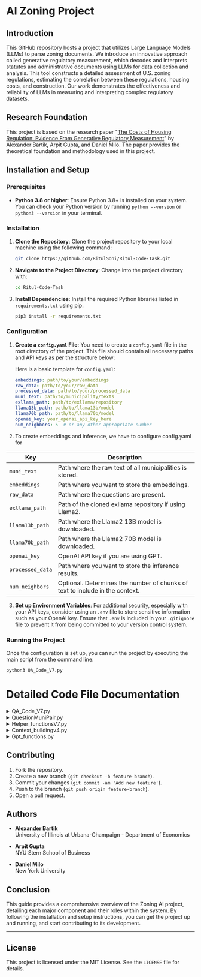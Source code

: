 # AI Zoning Project

## Introduction
This GitHub repository hosts a project that utilizes Large Language Models (LLMs) to parse zoning documents. We introduce an innovative approach called generative regulatory measurement, which decodes and interprets statutes and administrative documents using LLMs for data collection and analysis. This tool constructs a detailed assessment of U.S. zoning regulations, estimating the correlation between these regulations, housing costs, and construction. Our work demonstrates the effectiveness and reliability of LLMs in measuring and interpreting complex regulatory datasets.

## Research Foundation
This project is based on the research paper "[The Costs of Housing Regulation: Evidence From Generative Regulatory Measurement](https://papers.ssrn.com/sol3/papers.cfm?abstract_id=4627587)" by Alexander Bartik, Arpit Gupta, and Daniel Milo. The paper provides the theoretical foundation and methodology used in this project.

## Installation and Setup

### Prerequisites
- **Python 3.8 or higher**: Ensure Python 3.8+ is installed on your system. You can check your Python version by running `python --version` or `python3 --version` in your terminal.

### Installation
1. **Clone the Repository**:
   Clone the project repository to your local machine using the following command:
   ```bash
   git clone https://github.com/RitulSoni/Ritul-Code-Task.git
   ```
2. **Navigate to the Project Directory**:
   Change into the project directory with:
   ```bash
   cd Ritul-Code-Task
   ```
3. **Install Dependencies**:
   Install the required Python libraries listed in `requirements.txt` using pip:
   ```bash
   pip3 install -r requirements.txt
   ```

### Configuration
1. **Create a `config.yaml` File**:
   You need to create a `config.yaml` file in the root directory of the project. This file should contain all necessary paths and API keys as per the structure below:

   Here is a basic template for `config.yaml`:
   ```yaml
   embeddings: path/to/your/embeddings
   raw_data: path/to/your/raw_data
   processed_data: path/to/your/processed_data
   muni_text: path/to/municipality/texts
   exllama_path: path/to/exllama/repository
   llama13b_path: path/to/llama13b/model
   llama70b_path: path/to/llama70b/model
   openai_key: your_openai_api_key_here
   num_neighbors: 5  # or any other appropriate number
   ```

2. To create embeddings and inference, we have to configure config.yaml for

| Key                 | Description                                                              |
|---------------------|--------------------------------------------------------------------------|
| `muni_text`         | Path where the raw text of all municipalities is stored.                 |
| `embeddings`        | Path where you want to store the embeddings.                             |
| `raw_data`          | Path where the questions are present.                                    |
| `exllama_path`      | Path of the cloned exllama repository if using Llama2.                   |
| `llama13b_path`     | Path where the Llama2 13B model is downloaded.                           |
| `llama70b_path`     | Path where the Llama2 70B model is downloaded.                           |
| `openai_key`        | OpenAI API key if you are using GPT.                                     |
| `processed_data`    | Path where you want to store the inference results.                      |
| `num_neighbors`     | Optional. Determines the number of chunks of text to include in the context. |

3. **Set up Environment Variables**:
   For additional security, especially with your API keys, consider using an `.env` file to store sensitive information such as your OpenAI key. Ensure that `.env` is included in your `.gitignore` file to prevent it from being committed to your version control system.

### Running the Project
Once the configuration is set up, you can run the project by executing the main script from the command line:
```bash
python3 QA_Code_V7.py
```

# Detailed Code File Documentation
<details>
<summary>QA_Code_V7.py</summary>

### Overview
`QA_Code_V7.py` is the main script that runs the model. It manages the overall workflow, including setting up parameters, fetching data, and invoking the processing functions.

### Key Components
- **Configuration Loading**: Loads settings from `config.yaml`.
- **Munis and Questions**: Fetches the list of municipalities and questions to process.
- **Batch Processing**: Manages batching of requests to optimize API calls.
- **Main Execution**: Controls the flow of the script, ensuring proper sequence of operations.

### QA_Code_V7 Diagram
```mermaid
flowchart TD
    subgraph Imports_and_Setup
        A1[Import os, yaml, sys, helper_functionsV7 as hf]
        A2[Change Working Directory]
        A3[Load Configuration from config.yaml]
    end

    subgraph Parameters
        B1[Set Model Type]
        B2[Check if using Windows]
        B3[Process Command Line Arguments]
        B4[Set Sample Size]
    end

    subgraph Get_Data
        C1[Get List of Munis to Process]
        C2[Get List of Questions to Process]
        C3[Drop Specific Rows from Questions]
        C4[Establish Results Folder]
    end

    subgraph Main_Code
        D1[Check Status]
        D2[Get Batch ID]
        D3[Retrieve Batch Results]
        D4{Proceed if First Run or Batch Returned Results}
        D5[Get Pair Queue]
        D6[Update Pair Queue with Batch Results]
        D7[Load Results]
        D8[Load Errors]
        D9[Run the Model]
        D10[Save Results, Errors, and Pair Queue]
        D11{Batch ID is None}
        D12[Print Finished Program]
        D13[Save Batch ID and Print Running Another Batch]
    end

    Imports_and_Setup --> Parameters
    Parameters --> Get_Data
    Get_Data --> Main_Code

    D1 --> D2
    D2 --> D3
    D3 --> D4
    D4 -->|Yes| D5
    D4 -->|No| D14[Print Batch Still Running]

    D5 --> D6
    D6 --> D7
    D7 --> D8
    D8 --> D9
    D9 --> D10
    D10 --> D11
    D11 -->|Yes| D12
    D11 -->|No| D13
```
In the above diagram each block corresponds to a section of the script, showing how the code progresses through various stages of setup, data retrieval, and processing. 
</details>

<details>
<summary>QuestionMuniPair.py</summary>

### Class: `QuestionMuniPair`

The `QuestionMuniPair` class is a core component of our project, responsible for managing the state and processing of question-municipality pairs. This class encapsulates the logic for handling questions about zoning regulations for specific municipalities and leverages large language models to generate and parse responses.

### Overview

The `QuestionMuniPair` class handles:
- Initialization of question-municipality pairs.
- Processing responses from language models.
- Managing the workflow states, including subtask processing, main question processing, and double-checking responses.

### Key Responsibilities

1. **Initialization**: Sets up the initial state with provided question, municipality, and model information.
2. **State Management**: Maintains and transitions between different states (e.g., subtasks, main processing, double-checking).
3. **Response Handling**: Processes responses from the language model, parses them, and aggregates results.
4. **Context Building**: Utilizes context-building functions to prepare the necessary context for language model queries.
5. **Cost Calculation**: Calculates the cost of API calls based on token usage.

### Key Methods

- **Initialization (`__init__`)**: Initializes the instance with question, municipality, and model details.
- **Processing (`process`)**: Orchestrates the processing flow, managing state transitions and response handling.
- **Response Handling (`process_response`, `response_main`, `response_subtasks`)**: Manages the processing and parsing of responses from the language model.
- **Subtask Management (`process_subtasks`)**: Handles the processing of subtasks associated with the main question.
- **Main Question Processing (`process_main`)**: Manages the processing of the main question, including context building and API requests.
- **Double-Checking (`process_double_check`)**: Implements a double-checking mechanism to validate responses when necessary.
- **Cost Calculation (`calc_cost`)**: Calculates the cost of API calls based on the number of tokens used.
- **Context and Prompt Creation (`create_question_openai_object`, `format_prompt`)**: Prepares and formats the context and prompts for API calls to the language model.

### Workflow Example

1. **Initialization**:
   ```python
   pair = QuestionMuniPair(question, municipality, model)
   ```

2. **Processing**:
   - The `process` method is called to start processing the question-municipality pair.
   - Depending on the state, it will either handle subtasks or the main question.

3. **Response Handling**:
   - After receiving a response from the language model, the `process_response` method parses and processes it.
   - If the response needs further validation, it transitions to the double-checking state.

4. **Final Response**:
   - Once all processing is complete, the `get_final_response` method is called to retrieve the aggregated result.

### Integration in Project

The `QuestionMuniPair` class is utilized within the main processing loop to handle each question-municipality pair, ensuring that responses are generated, parsed, and validated efficiently. It interacts with various helper functions and context-building modules to prepare the necessary inputs for language model queries and to manage the overall workflow.

### Example Code Snippet

```python
# Example of initializing and processing a QuestionMuniPair
pair = QuestionMuniPair(question, municipality, model)
pair.process()

# Get the final response after processing is complete
final_response = pair.get_final_response()
print(final_response)
```

### Conclusion

The `QuestionMuniPair` class is a crucial element of our project, streamlining the handling and processing of zoning-related questions for municipalities. By managing the state transitions and response parsing, it ensures that the project's workflow remains efficient and robust.
</details>

<details>
<summary>Helper_functionsV7.py</summary>

### Overview
`Helper_functionsV7.py` includes a variety of utility functions that support the main script. These functions handle tasks such as loading data, managing files, and assisting with API interactions.

### Key Components
- **Data Loading**: Functions for loading question details, embeddings, and municipal data.
- **Batch Management**: Utilities for managing batch processes and tracking status.
- **Error Handling**: Functions for capturing and managing errors during processing.

<details>
<summary>Helper Functions Overview</summary>

### Load and Save Functions

| Function Name       | Description                                                                                                                                                   |
|---------------------|---------------------------------------------------------------------------------------------------------------------------------------------------------------|
| `load_pair_queue`   | Loads the pair queue from a pickle file if it exists, otherwise creates a new queue with `QuestionMuniPair` instances for each question-municipality pair.    |
| `load_results`      | Loads the results from a pickle file if it exists, otherwise returns an empty list.                                                                            |
| `load_errors`       | Loads the errors from a pickle file if it exists, otherwise returns an empty list.                                                                             |
| `save_results`      | Saves the results to a pickle file.                                                                                                                            |
| `save_errors`       | Saves the errors to a pickle file.                                                                                                                             |
| `save_pair_queue`   | Saves the pair queue to a pickle file and updates the status check file. If the queue is empty, it deletes the pickle file.                                    |
| `load_batch_id`     | Loads the batch ID from a file.                                                                                                                                |
| `save_batch_id`     | Saves the batch ID to a file.                                                                                                                                  |

### Status and Utility Functions

| Function Name       | Description                                                                                                                                                   |
|---------------------|---------------------------------------------------------------------------------------------------------------------------------------------------------------|
| `check_status`      | Checks the status from a status check file, returning `True` if the file does not exist or the status is "True", otherwise returns `False`.                    |
| `flatten_batches`   | Flattens a list of lists into a single list.                                                                                                                   |
| `slurm_name`        | Generates a unique name based on SLURM task ID environment variables for naming files.                                                                         |

### Processing Functions

| Function Name       | Description                                                                                                                                                   |
|---------------------|---------------------------------------------------------------------------------------------------------------------------------------------------------------|
| `build_model`       | Processes the pair queue, builds batches, and manages the process of creating API calls for model completions.                                                 |
| `retrieve_batch`    | Retrieves the results of a batch of API calls from a file or directly from the API, depending on the `fake_batch` flag.                                        |
| `generate_real_response` | Simulates real API responses by generating completions for each request in a batch.                                                                            |
| `update_pairs`      | Updates the pair queue

 with the results from a batch of API calls.                                                                                            |

### Token and Question Functions

| Function Name                      | Description                                                                                                                                                   |
|------------------------------------|---------------------------------------------------------------------------------------------------------------------------------------------------------------|
| `load_or_fetch_question_details`   | Loads question details from a text file if it exists, otherwise fetches the details using a hypothetical function and stores them in a text file.              |
| `get_token_count`                  | Calculates the token count for an OpenAI object by encoding the messages using the appropriate tokenizer.                                                      |

### Municipality Functions

| Function Name                   | Description                                                                                                                                                   |
|---------------------------------|---------------------------------------------------------------------------------------------------------------------------------------------------------------|
| `get_munis`                     | Retrieves the list of municipalities to process, filtering and splitting them based on training/testing type and parallelization requirements.                |
| `split_munis_across_nodes`      | Splits the list of municipalities across multiple nodes for parallel processing based on SLURM environment variables.                                          |
| `filter_pioneer`                | Filters the list of municipalities to include only those in the training, testing, or Wharton dataset.                                                         |
| `filter_muni_list_by_files`     | Filters the list of municipalities to include only those that have corresponding .pkl files in a specified directory.                                          |

</details>
</details>

<details>
<summary>Context_buildingv4.py</summary>

### Overview
`Context_buildingv4.py` is responsible for building the context that the language model sees from Retrieval-Augmented Generation (RAG). This context is critical for ensuring the model has all necessary information to provide accurate answers.

### Key Components
- **Tree Flattening**: Converts hierarchical data structures into flat lists.
- **Chunk Sorting**: Sorts text chunks based on relevance using cosine similarity.
- **Context Selection**: Selects and combines relevant text chunks to form the final context.

### Context_Building Diagram

```mermaid
flowchart TD
    subgraph Initialize_Environment
        A1[Load Libraries]
        A2[Set Random Seed]
        A3[Load Environment Variables]
        A4[Retrieve API Key]
    end

    subgraph Setup_Directories_and_Configuration
        B1[Change Working Directory]
        B2[Load Configuration]
    end

    subgraph Load_Data
        C1[Load Question Embeddings]
        C2[Load Keywords]
        C3[Set Max Tokens]
    end

    subgraph Context_Building_Functions
        D1[Flatten Tree]
        D2[Sort Chunks]
        D3[Keyword Reranker]
        D4[Reranking Parent Function]
        D5[Semantic Reranker]
        D6[Select Chunks]
    end

    subgraph Utility_Functions
        E1[Get Embedding]
        E2[Process Text]
        E3[Get Keywords]
        E4[Load Tree]
        E5[Context Builder]
    end

    Initialize_Environment --> Setup_Directories_and_Configuration
    Setup_Directories_and_Configuration --> Load_Data
    Load_Data --> Context_Building_Functions
    Context_Building_Functions --> Utility_Functions
```
</details>

<details>
<summary>Gpt_functions.py</summary>

### Overview
`Gpt_functions.py` encapsulates all interactions with the OpenAI API. This includes functions for making API calls, uploading data, and retrieving results.

### Key Components
- **API Calls**: Functions for generating completions, embeddings, and managing files.
- **Batch Management**: Functions for creating, retrieving, and managing batches of API requests.
- **Embedding Management**: Utilities for working with text embeddings.

### Flow Diagram
![GPT Functions Flow](Gpt_Functions_Flow.png)

</details>

## Contributing
1. Fork the repository.
2. Create a new branch (`git checkout -b feature-branch`).
3. Commit your changes (`git commit -am 'Add new feature'`).
4. Push to the branch (`git push origin feature-branch`).
5. Open a pull request.

## Authors
- **Alexander Bartik**  
  University of Illinois at Urbana-Champaign - Department of Economics

- **Arpit Gupta**  
  NYU Stern School of Business

- **Daniel Milo**  
  New York University


## Conclusion
This guide provides a comprehensive overview of the Zoning AI project, detailing each major component and their roles within the system. By following the installation and setup instructions, you can get the project up and running, and start contributing to its development.

---

## License
This project is licensed under the MIT License. See the `LICENSE` file for details.